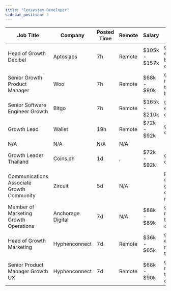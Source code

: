 ```yaml
---
title: "Ecosystem Developer"
sidebar_position: 3
---
```


| Job Title | Company | Posted Time | Remote | Salary | Tags | Apply Link |
|-----------|---------|-------------|--------|--------|------|------------|
| Head of Growth Decibel | Aptoslabs | 7h | Remote | $105k - $157k | growth, executive, blockchain, crypto, defi | [Apply](https://web3.career/head-of-growth-decibel-aptoslabs/107633) |
| Senior Growth Product Manager | Woo | 7h | Remote | $68k - $90k | growth, product manager, non tech, senior, blockchain | [Apply](https://web3.career/senior-growth-product-manager-woo/95664) |
| Senior Software Engineer Growth | Bitgo | 7h | Remote | $165k - $210k | growth, engineer, senior, dev, bitcoin | [Apply](https://web3.career/senior-software-engineer-growth-bitgo/106088) |
| Growth Lead | Wallet | 19h | Remote | $72k - $92k | growth, lead, crypto, remote | [Apply](https://web3.career/growth-lead-wallet/107597) |
| N/A | N/A | N/A | N/A |  |  | [Apply](https://web3.career/metana) |
| Growth Leader Thailand | Coins.ph | 1d | , | $72k - $92k | growth, lead, crypto | [Apply](https://web3.career/growth-leader-thailand-coins/107569) |
| Communications Associate Growth Community | Zircuit | 5d | N/A |  | pr, non tech, communications, growth, community manager | [Apply](https://web3.career/communications-associate-growth-community-zircuit/105486) |
| Member of Marketing Growth Operations | Anchorage Digital | 7d | N/A | $88k - $89k | growth, marketing, non tech, operations, crypto | [Apply](https://web3.career/member-of-marketing-growth-operations-anchorage/107208) |
| Head of Growth Marketing | Hyphenconnect | 7d | Remote | $36k - $65k | growth, executive, marketing, non tech, blockchain | [Apply](https://web3.career/head-of-growth-marketing-hyphenconnect/107143) |
| Senior Product Manager Growth UX | Hyphenconnect | 7d | Remote | $68k - $90k | growth, product manager, non tech, senior, design | [Apply](https://web3.career/senior-product-manager-growth-ux-hyphenconnect/107141) |
